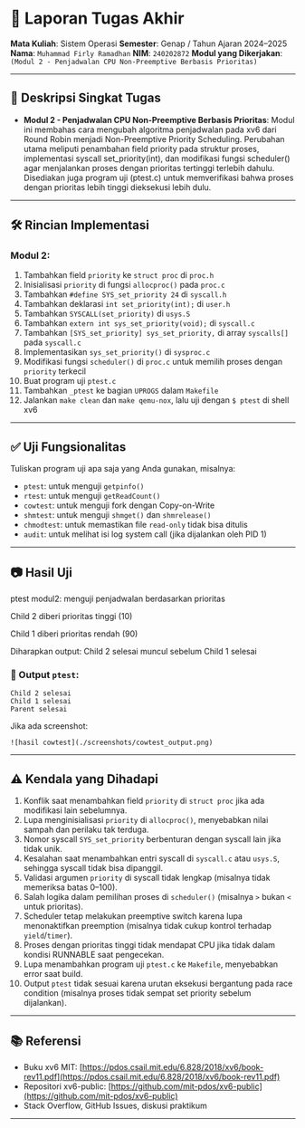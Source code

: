 # 📝 Laporan Tugas Akhir

**Mata Kuliah**: Sistem Operasi
**Semester**: Genap / Tahun Ajaran 2024–2025
**Nama**: `Muhammad Firly Ramadhan`
**NIM**: `240202872`
**Modul yang Dikerjakan**:
`(Modul 2 - Penjadwalan CPU Non-Preemptive Berbasis Prioritas)`

---

## 📌 Deskripsi Singkat Tugas

* **Modul 2 - Penjadwalan CPU Non-Preemptive Berbasis Prioritas**:
  Modul ini membahas cara mengubah algoritma penjadwalan pada xv6 dari Round Robin menjadi Non-Preemptive Priority Scheduling. Perubahan utama meliputi penambahan field priority pada struktur proses, implementasi syscall set_priority(int), dan modifikasi fungsi scheduler() agar menjalankan proses dengan prioritas tertinggi terlebih dahulu. Disediakan juga program uji (ptest.c) untuk memverifikasi bahwa proses dengan prioritas lebih tinggi dieksekusi lebih dulu.
---

## 🛠️ Rincian Implementasi

### Modul 2:
1. Tambahkan field `priority` ke `struct proc` di `proc.h`
2. Inisialisasi `priority` di fungsi `allocproc()` pada `proc.c`
3. Tambahkan `#define SYS_set_priority 24` di `syscall.h`
4. Tambahkan deklarasi `int set_priority(int);` di `user.h`
5. Tambahkan `SYSCALL(set_priority)` di `usys.S`
6. Tambahkan `extern int sys_set_priority(void);` di `syscall.c`
7. Tambahkan `[SYS_set_priority] sys_set_priority,` di array `syscalls[]` pada `syscall.c`
8. Implementasikan `sys_set_priority()` di `sysproc.c`
9. Modifikasi fungsi `scheduler()` di `proc.c` untuk memilih proses dengan `priority` terkecil
10. Buat program uji `ptest.c`
11. Tambahkan `_ptest` ke bagian `UPROGS` dalam `Makefile`
12. Jalankan `make clean` dan `make qemu-nox`, lalu uji dengan `$ ptest` di shell xv6
---

## ✅ Uji Fungsionalitas

Tuliskan program uji apa saja yang Anda gunakan, misalnya:

* `ptest`: untuk menguji `getpinfo()`
* `rtest`: untuk menguji `getReadCount()`
* `cowtest`: untuk menguji fork dengan Copy-on-Write
* `shmtest`: untuk menguji `shmget()` dan `shmrelease()`
* `chmodtest`: untuk memastikan file `read-only` tidak bisa ditulis
* `audit`: untuk melihat isi log system call (jika dijalankan oleh PID 1)

---

## 📷 Hasil Uji

ptest modul2: menguji penjadwalan berdasarkan prioritas

Child 2 diberi prioritas tinggi (10)

Child 1 diberi prioritas rendah (90)

Diharapkan output: Child 2 selesai muncul sebelum Child 1 selesai

### 📍 Output `ptest`:

```
Child 2 selesai
Child 1 selesai
Parent selesai
```

Jika ada screenshot:

```
![hasil cowtest](./screenshots/cowtest_output.png)
```

---

## ⚠️ Kendala yang Dihadapi

1. Konflik saat menambahkan field `priority` di `struct proc` jika ada modifikasi lain sebelumnya.
2. Lupa menginisialisasi `priority` di `allocproc()`, menyebabkan nilai sampah dan perilaku tak terduga.
3. Nomor syscall `SYS_set_priority` berbenturan dengan syscall lain jika tidak unik.
4. Kesalahan saat menambahkan entri syscall di `syscall.c` atau `usys.S`, sehingga syscall tidak bisa dipanggil.
5. Validasi argumen `priority` di syscall tidak lengkap (misalnya tidak memeriksa batas 0–100).
6. Salah logika dalam pemilihan proses di `scheduler()` (misalnya `>` bukan `<` untuk prioritas).
7. Scheduler tetap melakukan preemptive switch karena lupa menonaktifkan preemption (misalnya tidak cukup kontrol terhadap `yield`/`timer`).
8. Proses dengan prioritas tinggi tidak mendapat CPU jika tidak dalam kondisi RUNNABLE saat pengecekan.
9. Lupa menambahkan program uji `ptest.c` ke `Makefile`, menyebabkan error saat build.
10. Output `ptest` tidak sesuai karena urutan eksekusi bergantung pada race condition (misalnya proses tidak sempat set priority sebelum dijalankan).


---

## 📚 Referensi

* Buku xv6 MIT: [https://pdos.csail.mit.edu/6.828/2018/xv6/book-rev11.pdf](https://pdos.csail.mit.edu/6.828/2018/xv6/book-rev11.pdf)
* Repositori xv6-public: [https://github.com/mit-pdos/xv6-public](https://github.com/mit-pdos/xv6-public)
* Stack Overflow, GitHub Issues, diskusi praktikum

---

